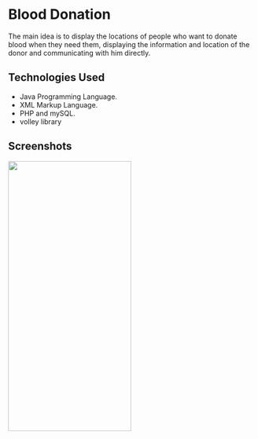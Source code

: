 # Blood Donation

The main idea is to display the locations of people who want to donate blood when they need them, displaying the information and location of the donor and communicating with him directly.  

## Technologies Used

* Java Programming Language.
* XML Markup Language.
* PHP and mySQL.
* volley library 

## Screenshots

<a href="url"><img src="https://mrkzgulfup.com/uploads/16232304445641.jpg" height="550" width="250" ></a>

